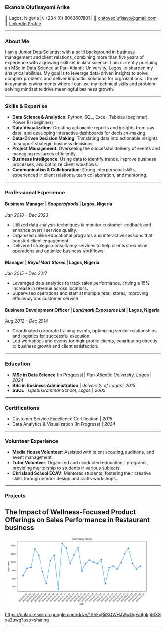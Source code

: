 ### **Ekanola Olufisayomi Arike**  
📍 Lagos, Nigeria | 📞 +234 (0) 8063607801 | 📧 olatoyeolufisayo@gmail.com  
🔗 [LinkedIn Profile](https://www.linkedin.com/in/ekanola-olufisayomi-b3543963/)

---

### **About Me**
I am a Junior Data Scientist with a solid background in business management and client relations, combining more than five years of experience with a growing skill set in data science. I am currently pursuing an MSc in Data Science at Pan-Atlantic University, Lagos, to sharpen my analytical abilities. My goal is to leverage data-driven insights to solve complex problems and deliver impactful solutions for organizations. I thrive in dynamic environments where I can use my technical skills and problem-solving mindset to drive meaningful business growth.

---

### **Skills & Expertise**
- **Data Science & Analytics**: Python, SQL, Excel, Tableau (beginner), Power BI (beginner)
- **Data Visualization**: Creating actionable reports and insights from raw data, and developing interactive dashboards for decision-making.
- **Data-Driven Decision Making**: Translating data into actionable insights to support strategic business decisions.
- **Project Management**: Overseeing the successful delivery of events and managing resources efficiently.
- **Business Intelligence**: Using data to identify trends, improve business processes, and optimize client workflows.
- **Communication & Collaboration**: Strong interpersonal skills, experienced in client relations, team collaboration, and mentoring.

---

### **Professional Experience**

#### **Business Manager** | *Souperbfoods* | Lagos, Nigeria  
*Jan 2018 – Dec 2023*  
- Utilized data analysis techniques to monitor customer feedback and enhance overall service quality.  
- Organized online educational programs and interactive sessions that boosted client engagement.  
- Delivered strategic consultancy services to help clients streamline operations and optimize business workflows.

#### **Manager** | *Royal Mart Stores* | Lagos, Nigeria  
*Jan 2015 – Dec 2017*  
- Leveraged data analytics to track sales performance, driving a 15% increase in revenue across locations.  
- Supervised operations and staff at multiple retail stores, improving efficiency and customer service.

#### **Business Development Officer** | *Landmark Exposures Ltd* | Lagos, Nigeria  
*Aug 2012 – Dec 2014*  
- Coordinated corporate training events, optimizing vendor relationships and logistics for successful execution.  
- Led workshops and events for high-profile clients, contributing directly to business growth and client satisfaction.

---

### **Education**

- **MSc in Data Science** (In Progress) | *Pan-Atlantic University, Lagos* | *2024*  
- **BSc in Business Administration** | *University of Lagos* | *2015*  
- **SSCE** | *Opebi Grammar School, Lagos* | *2005*

---

### **Certifications**

- Customer Service Excellence Certification | *2015*  
- Data Analytics & Visualization (In Progress) | *2024*

---

### **Volunteer Experience**

- **Media House Volunteer**: Assisted with talent scouting, auditions, and event management.
- **Tutor Volunteer**: Organized and conducted educational programs, providing mentorship to students in various subjects.
- **Chrisland School ECAV**: Mentored students, fostering their creative skills through interior design and crafts workshops.

---

### **Projects**  
## The Impact of Wellness-Focused Product Offerings on Sales Performance in Restaurant business
![Alt text](./assets/daily_trends.png )

https://colab.research.google.com/drive/1AhExRiiSQWHJWwDqEa6pkpI6XSxa2uwg?usp=sharing

---

